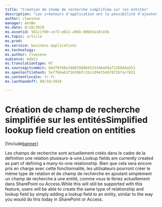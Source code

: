 ```yaml
---
title: "Création de champ de recherche simplifiée sur les entités"
description: "Les créateurs d'application ont la possibilité d'ajouter rapidement un champ de recherche aux entités."
author: clwesene
manager: AnnBe
ms.date: 8/10/2018
ms.assetid: 581c1f60-ce73-e811-a96b-000d3a18c83b
ms.topic: article
ms.prod: 
ms.service: business-applications
ms.technology: 
ms.author: clwesene
audience: Admin
ms.translationtype: HT
ms.sourcegitcommit: b6df0f68e3460358864533346e69a712684da551
ms.openlocfilehash: 5e77b6a63f16306fc31cc894154678f2bfac7831
ms.contentlocale: fr-fr
ms.lasthandoff: 08/16/2018

---
```

# <a name="simplified-lookup-field-creation-on-entities"></a><span data-ttu-id="2b778-103">Création de champ de recherche simplifiée sur les entités</span><span class="sxs-lookup"><span data-stu-id="2b778-103">Simplified lookup field creation on entities</span></span>


[!include[banner](../../includes/banner.md)]

<span data-ttu-id="2b778-104">Les champs de recherche sont actuellement créés dans le cadre de la définition une relation plusieurs-à-une.</span><span class="sxs-lookup"><span data-stu-id="2b778-104">Lookup fields are currently created as part of defining a many-to-one relationship.</span></span> <span data-ttu-id="2b778-105">Bien que cela sera encore pris en charge avec cette fonctionnalité, les utilisateurs pourront créer le même type de relation et de champ de recherche en ajoutant simplement un champ de recherche à une entité, comme vous le feriez actuellement dans SharePoint ou Access.</span><span class="sxs-lookup"><span data-stu-id="2b778-105">While this will still be supported with this feature, users will be able to create the same type of relationship and lookup field by simply adding a lookup field to an entity, similar to the way you would do this today in SharePoint or Access.</span></span>

